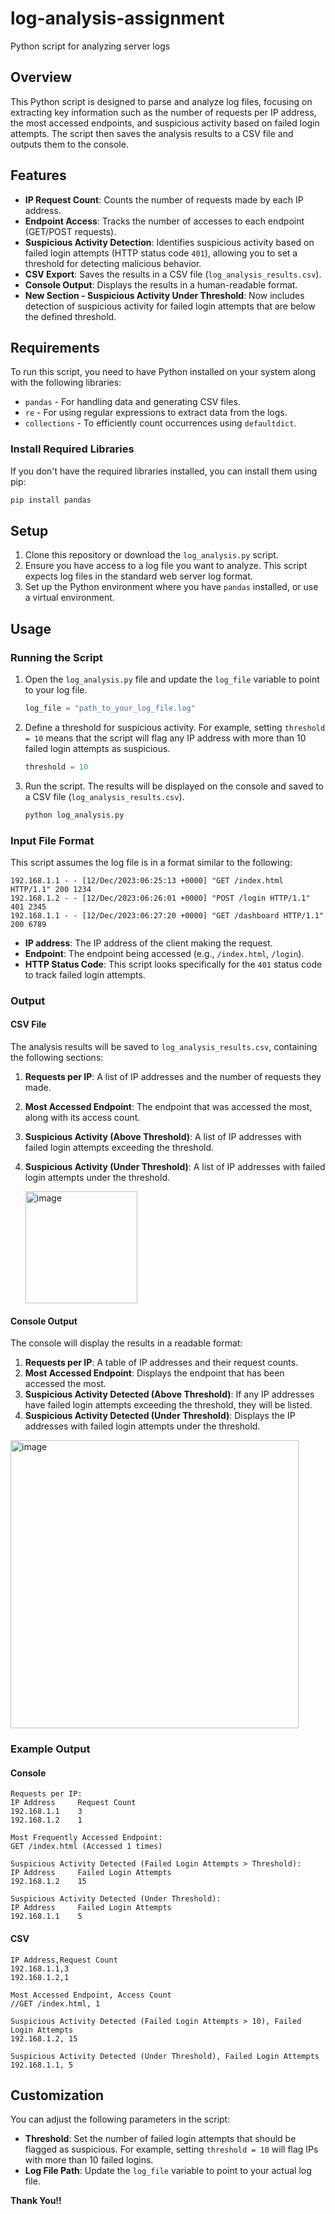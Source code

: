 # log-analysis-assignment
Python script for analyzing server logs

## Overview

This Python script is designed to parse and analyze log files, focusing on extracting key information such as the number of requests per IP address, the most accessed endpoints, and suspicious activity based on failed login attempts. The script then saves the analysis results to a CSV file and outputs them to the console.

## Features

- **IP Request Count**: Counts the number of requests made by each IP address.
- **Endpoint Access**: Tracks the number of accesses to each endpoint (GET/POST requests).
- **Suspicious Activity Detection**: Identifies suspicious activity based on failed login attempts (HTTP status code `401`), allowing you to set a threshold for detecting malicious behavior.
- **CSV Export**: Saves the results in a CSV file (`log_analysis_results.csv`).
- **Console Output**: Displays the results in a human-readable format.
- **New Section - Suspicious Activity Under Threshold**: Now includes detection of suspicious activity for failed login attempts that are below the defined threshold.

## Requirements

To run this script, you need to have Python installed on your system along with the following libraries:

- `pandas` - For handling data and generating CSV files.
- `re` - For using regular expressions to extract data from the logs.
- `collections` - To efficiently count occurrences using `defaultdict`.

### Install Required Libraries

If you don't have the required libraries installed, you can install them using pip:

```bash
pip install pandas
```

## Setup

1. Clone this repository or download the `log_analysis.py` script.
2. Ensure you have access to a log file you want to analyze. This script expects log files in the standard web server log format.
3. Set up the Python environment where you have `pandas` installed, or use a virtual environment.

## Usage

### Running the Script

1. Open the `log_analysis.py` file and update the `log_file` variable to point to your log file.

   ```python
   log_file = "path_to_your_log_file.log"
   ```

2. Define a threshold for suspicious activity. For example, setting `threshold = 10` means that the script will flag any IP address with more than 10 failed login attempts as suspicious.

   ```python
   threshold = 10
   ```

3. Run the script. The results will be displayed on the console and saved to a CSV file (`log_analysis_results.csv`).

   ```bash
   python log_analysis.py
   ```

### Input File Format

This script assumes the log file is in a format similar to the following:

```
192.168.1.1 - - [12/Dec/2023:06:25:13 +0000] "GET /index.html HTTP/1.1" 200 1234
192.168.1.2 - - [12/Dec/2023:06:26:01 +0000] "POST /login HTTP/1.1" 401 2345
192.168.1.1 - - [12/Dec/2023:06:27:20 +0000] "GET /dashboard HTTP/1.1" 200 6789
```

- **IP address**: The IP address of the client making the request.
- **Endpoint**: The endpoint being accessed (e.g., `/index.html`, `/login`).
- **HTTP Status Code**: This script looks specifically for the `401` status code to track failed login attempts.

### Output

#### CSV File

The analysis results will be saved to `log_analysis_results.csv`, containing the following sections:

1. **Requests per IP**: A list of IP addresses and the number of requests they made.
2. **Most Accessed Endpoint**: The endpoint that was accessed the most, along with its access count.
3. **Suspicious Activity (Above Threshold)**: A list of IP addresses with failed login attempts exceeding the threshold.
4. **Suspicious Activity (Under Threshold)**: A list of IP addresses with failed login attempts under the threshold.

   <img width="179" alt="image" src="https://github.com/user-attachments/assets/49249396-b4c5-463c-88b1-e685b72ca5a9">


#### Console Output

The console will display the results in a readable format:

1. **Requests per IP**: A table of IP addresses and their request counts.
2. **Most Accessed Endpoint**: Displays the endpoint that has been accessed the most.
3. **Suspicious Activity Detected (Above Threshold)**: If any IP addresses have failed login attempts exceeding the threshold, they will be listed.
4. **Suspicious Activity Detected (Under Threshold)**: Displays the IP addresses with failed login attempts under the threshold.

<img width="461" alt="image" src="https://github.com/user-attachments/assets/80888f8e-bc19-4beb-ad50-a7eaff369ff7">




### Example Output

#### Console

```
Requests per IP:
IP Address     Request Count
192.168.1.1    3
192.168.1.2    1

Most Frequently Accessed Endpoint:
GET /index.html (Accessed 1 times)

Suspicious Activity Detected (Failed Login Attempts > Threshold):
IP Address     Failed Login Attempts
192.168.1.2    15

Suspicious Activity Detected (Under Threshold):
IP Address     Failed Login Attempts
192.168.1.1    5
```

#### CSV

```csv
IP Address,Request Count
192.168.1.1,3
192.168.1.2,1

Most Accessed Endpoint, Access Count
//GET /index.html, 1

Suspicious Activity Detected (Failed Login Attempts > 10), Failed Login Attempts
192.168.1.2, 15

Suspicious Activity Detected (Under Threshold), Failed Login Attempts
192.168.1.1, 5
```

## Customization

You can adjust the following parameters in the script:

- **Threshold**: Set the number of failed login attempts that should be flagged as suspicious. For example, setting `threshold = 10` will flag IPs with more than 10 failed logins.
- **Log File Path**: Update the `log_file` variable to point to your actual log file.


**Thank You!!**
